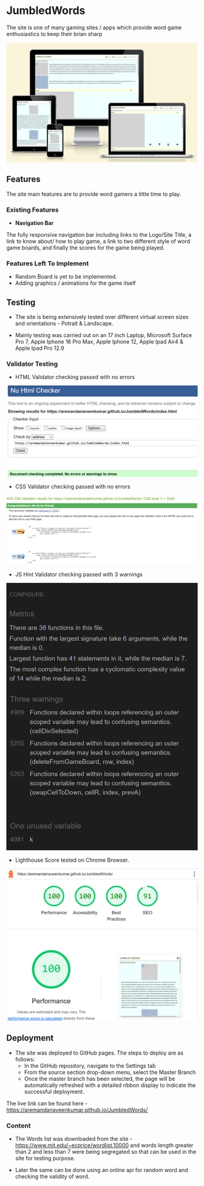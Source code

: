 # JumbledWords
The site is one of many gaming sites / apps which provide word game 
enthusiastics to keep their brian sharp

![Mockup Screenshot](assets/images/mockup_screenshot.png)


## Features
The site main features are to provide word gamers a little time to play.

### Existing Features
- __Navigation Bar__

The fully responsive navigation bar including links to the Logo/Site Title, a link to know about/ how to play game, a link to two different style of word game boards, and finally the scores for the game being played.

### Features Left To Implement

- Random Board is yet to be implemented.
- Adding graphics / animations for the game itself

## Testing

- The site is being extensively tested over different virtual screen sizes and orientations - Potrait & Landscape.

- Mainly testing was carried out on an 17 inch Laptop, Microsoft Surface Pro 7, Apple Iphone 16 Pro Max, Apple Iphone 12, Apple Ipad Air4 & Apple Ipad Pro 12.9

### Validator Testing

- HTML Validator checking passed with no errors

![Html Validator Screenshot](assets/images/htmlValidator.png)

- CSS Validator checking passed with no errors

![CSS Validatoir Screenshot](assets/images/cssValidator.png)

- JS Hint Validator checking passed with 3 warnings

![JS Hint Screenshot](assets/images/jshint.png)

- Lighthouse Score tested on Chrome Browser.

![Lighthouse Score Screenshot](assets/images/lighthouse_score.png)

## Deployment

- The site was deployed to GitHub pages. The steps to deploy are as follows: 
  - In the GitHub repository, navigate to the Settings tab 
  - From the source section drop-down menu, select the Master Branch
  - Once the master branch has been selected, the page will be automatically refreshed with a detailed ribbon display to indicate the successful deployment. 

The live link can be found here - https://aremandanaveenkumar.github.io/JumbledWords/



### Content

 - The Words list was downloaded from the site - https://www.mit.edu/~ecprice/wordlist.10000 and words length greater than 2 and less than 7 were being segregated so that can be used in the site for testing purpose.

  - Later the same can be done using an online api for random word and checking the validity of word.